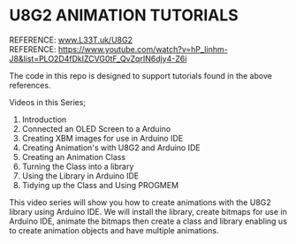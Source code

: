 # U8G2 ANIMATION TUTORIALS

REFERENCE: www.L33T.uk/U8G2 \
REFERENCE: https://www.youtube.com/watch?v=hP_Iinhm-J8&list=PLO2D4fDkIZCVG0tF_QvZqrIN6djy4-Z6i

The code in this repo is designed to support tutorials found in the above references.

Videos in this Series;
1. Introduction
2. Connected an OLED Screen to a Arduino
3. Creating XBM images for use in Arduino IDE
4. Creating Animation's with U8G2 and Arduino IDE
5. Creating an Animation Class
6. Turning the Class into a library
7. Using the Library in Arduino IDE
8. Tidying up the Class and Using PROGMEM

This video series will show you how to create animations with the U8G2 library using Arduino IDE. We will install the library, create bitmaps for use in Arduino IDE, animate the bitmaps then create a class and library enabling us to create animation objects and have multiple animations.
